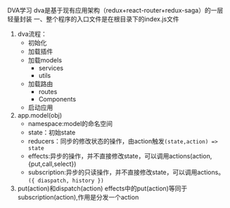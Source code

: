 DVA学习
dva是基于现有应用架构（redux+react-router+redux-saga）的一层轻量封装
一、整个程序的入口文件是在根目录下的index.js文件
1. dva流程：
	- 初始化
	- 加载插件
	- 加载models
		- services
		- utils
	- 加载路由
		- routes
		- Components
	- 启动应用
2. app.model(obj)
	- namespace:model的命名空间
	- state：初始state
	- reducers：同步的修改状态的操作，由action触发`(state,action) => state`
	- effects:异步的操作，并不直接修改state，可以调用actions(action,{put,call,select})
	- subscription:异步的只读操作，并不直接修改state，可以调用actions。`({ diaspatch, history })`
3. put(action)和dispatch(action)
effects中的put(action)等同于subscription(action),作用是分发一个action